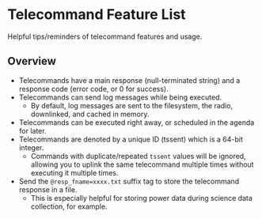 # Telecommand Feature List

Helpful tips/reminders of telecommand features and usage.

## Overview

* Telecommands have a main response (null-terminated string) and a response code (error code, or 0 for success).
* Telecommands can send log messages while being executed.
    * By default, log messages are sent to the filesystem, the radio, downlinked, and cached in memory.
* Telecommands can be executed right away, or scheduled in the agenda for later.
* Telecommands are denoted by a unique ID (tssent) which is a 64-bit integer.
    * Commands with duplicate/repeated `tssent` values will be ignored, allowing you to uplink the same telecommand multiple times without executing it multiple times.
* Send the `@resp_fname=xxxx.txt` suffix tag to store the telecommand response in a file.
    * This is especially helpful for storing power data during science data collection, for example.
